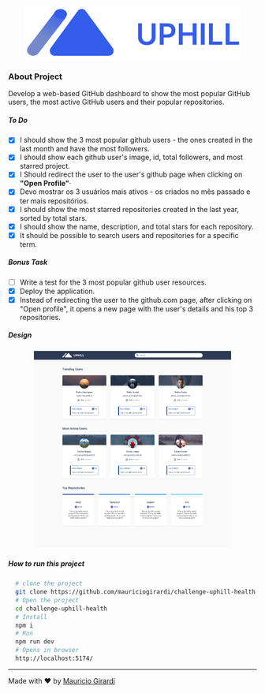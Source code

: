 <div align="center">
  <img src=".github/logo.svg">
</div>

### About Project

Develop a web-based GitHub dashboard to show the most popular GitHub users, the most active GitHub users and their popular repositories.

##### To Do

- [x] I should show the 3 most popular github users - the ones created in the last month and have the most followers.
- [x] I should show each github user's image, id, total followers, and most starred project.
- [x] I Should redirect the user to the user's github page when clicking on **"Open Profile"**·
- [x] Devo mostrar os 3 usuários mais ativos - os criados no mês passado e ter mais repositórios.
- [x] I should show the most starred repositories created in the last year, sorted by total stars.
- [x] I should show the name, description, and total stars for each repository.
- [x] It should be possible to search users and repositories for a specific term.

##### Bonus Task

- [ ] Write a test for the 3 most popular github user resources.
- [x] Deploy the application.
- [x] Instead of redirecting the user to the github.com page, after clicking on "Open profile", it opens a new page with the user's details and his top 3 repositories.

##### Design

<div align="center">
  <img src=".github/Homepage.png" width="400px">
</div>

##### How to run this project

```bash
  # clone the project
  git clone https://github.com/mauriciogirardi/challenge-uphill-health.git
  # Open the project
  cd challenge-uphill-health
  # Install
  npm i
  # Run
  npm run dev
  # Opens in browser
  http://localhost:5174/
```

---

Made with :heart: by [Mauricio Girardi](https://www.linkedin.com/in/mauricio-girardi)
